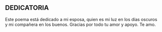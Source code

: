 ## DEDICATORIA

Este poema está dedicado a mi esposa, quien es mi luz en los días oscuros y mi compañera en los buenos. Gracias por todo tu amor y apoyo. Te amo.